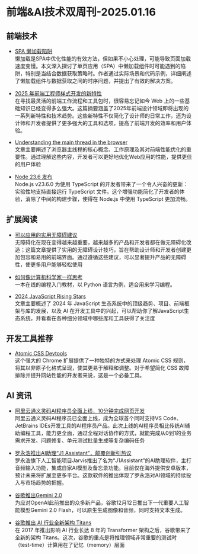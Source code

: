 # 前端&AI技术双周刊-2025.01.16

## 前端技术
- [SPA 懒加载陷阱](https://reacttraining.com/blog/spa-lazy-loading-pitfalls)
<br>懒加载是SPA中优化性能的有效方法，但如果不小心处理，可能导致页面加载速度变慢。本文深入探讨了单页应用（SPA）中懒加载组件时可能遇到的陷阱，特别是当结合数据获取策略时。作者通过实际场景和代码示例，详细阐述了懒加载组件与数据获取之间的时序问题，并提出了有效的解决方案。

- [2025 年前端工程师样式开发的新特性](https://www.smashingmagazine.com/2024/12/new-front-end-features-for-designers-in-2025/?utm_source=CSS-Weekly&utm_campaign=Issue-602&utm_medium=web)
<br>在寻找最灵活的前端工作流程和工具包时，很容易忘记如今 Web 上的一些基础知识已经变得多么强大。这篇摘要涵盖了2025年前端设计领域即将出现的一系列新特性和技术趋势。这些新特性不仅简化了设计师的日常工作，还为设计师和开发者提供了更多强大的工具和选项，提高了前端开发的效率和用户体验。

- [Understanding the main thread in the browser](https://calendar.perfplanet.com/2024/understanding-the-main-thread-in-the-browser/)
<br>文章主要阐述了浏览器主线程的核心概念、工作原理及其对前端性能优化的重要性。通过理解这些内容，开发者可以更好地优化Web应用的性能，提供更佳的用户体验

- [Node 23.6 发布](https://nodejs.org/en/blog/release/v23.6.0)
<br>Node.js v23.6.0 为使用 TypeScript 的开发者带来了一个令人兴奋的更新：实验性地支持直接运行 TypeScript 文件。这个增强功能简化了开发者的体验，消除了中间的构建步骤，使得在 Node.js 中使用 TypeScript 更加流畅。

## 扩展阅读
- [可以应用的实用无障碍建议](https://piccalil.li/blog/practical-accessibility-tips-you-can-apply-today/)
<br>无障碍化在现在变得越来越重要，越来越多的产品和开发者都在做无障碍化改造；这篇文章提供了实用的无障碍设计技巧，旨在帮助设计师和开发者创建更加包容和易用的前端界面。通过遵循这些建议，可以显著提升产品的无障碍性，使更多用户能够轻松使用

- [如何像计算机科学家一样思考](https://levjj.github.io/thinkcspy/)
<br>一本在线的编程入门教材，以 Python 语言为例，适合用来学习编程。

- [2024 JavaScript Rising Stars](https://risingstars.js.org/2024/en)
<br>文章主要概述了 2024 年 JavaScript 生态系统中的顶级趋势、项目、前端框架与库的发展，以及 AI 在开发工具中的兴起，可以帮助你了解JavaScript生态系统，并看看在各种细分领域中哪些库和工具获得了关注度

## 开发工具推荐
- [Atomic CSS Devtools](https://chromewebstore.google.com/detail/atomic-css-devtools/cbjhfeooiomphlikkblgdageenemhpgc)
<br>这个强大的 Chrome 扩展提供了一种独特的方式来处理 Atomic CSS 规则，将其以非原子化格式呈现，使其更易于解释和调整。对于希望简化 CSS 故障排除并提升网站性能的开发者来说，这是一个必备工具。

## AI 资讯
- [阿里云通义灵码AI程序员全面上线，10分钟完成网页开发](10分钟完成网页开发，阿里云通义灵码AI程序员全面上线)
<br>阿里云通义灵码AI程序员已全面上线，成为全球首个同时支持VS Code、JetBrains IDEs开发工具的AI程序员产品。此次上线的AI程序员相比传统AI辅助编程工具，能力更全面，通过全程对话协作的方式，就能完成从0到1的业务需求开发、问题修复、单元测试批量生成等复杂编码任务

- [罗永浩推出AI助理“J1 Assistant”，颠覆创新引热议](https://www.aibase.com/news/14469)
<br>罗永浩旗下人工智能项目Jarvis推出了名为“J1Assistant”的AI助理软件，主打音频输入功能，集成自家AI模型及备忘录功能。目前仅在海外提供安卓版本，预计未来将扩展至更多平台。这款软件的推出体现了罗永浩对AI领域的持续投入与市场趋势的把握。

- [谷歌推出Gemini 2.0](https://blog.google/technology/google-deepmind/google-gemini-ai-update-december-2024/)
<br>为应对OpenAI此前推出的众多新产品，谷歌12月12日推出下一代重要人工智能模型Gemini 2.0 Flash，可以原生生成图像和音频，同时支持文本生成。

- [谷歌推出 AI 行业全新架构 Titans](https://mp.weixin.qq.com/s/EUCZ1oSuyzR9M9X9r5SYBw)
<br>在 2017 年推出影响 AI 行业长达 8 年的 Transformer 架构之后，谷歌带来了全新的架构 Titans。这次，谷歌的重点是将推理领域非常重要的测试时（test-time）计算用在了记忆（memory）层面


